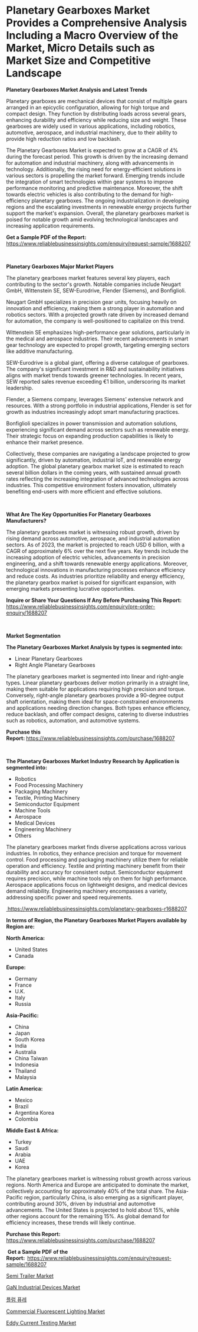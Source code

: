 <p><h1>Planetary Gearboxes Market Provides a Comprehensive Analysis Including a Macro Overview of the Market, Micro Details such as Market Size and Competitive Landscape</h1></p><p><strong>Planetary Gearboxes Market Analysis and Latest Trends</strong></p>
<p><p>Planetary gearboxes are mechanical devices that consist of multiple gears arranged in an epicyclic configuration, allowing for high torque and compact design. They function by distributing loads across several gears, enhancing durability and efficiency while reducing size and weight. These gearboxes are widely used in various applications, including robotics, automotive, aerospace, and industrial machinery, due to their ability to provide high reduction ratios and low backlash.</p><p>The Planetary Gearboxes Market is expected to grow at a CAGR of 4% during the forecast period. This growth is driven by the increasing demand for automation and industrial machinery, along with advancements in technology. Additionally, the rising need for energy-efficient solutions in various sectors is propelling the market forward. Emerging trends include the integration of smart technologies within gear systems to improve performance monitoring and predictive maintenance. Moreover, the shift towards electric vehicles is also contributing to the demand for high-efficiency planetary gearboxes. The ongoing industrialization in developing regions and the escalating investments in renewable energy projects further support the market's expansion. Overall, the planetary gearboxes market is poised for notable growth amid evolving technological landscapes and increasing application requirements.</p></p>
<p><strong>Get a Sample PDF of the Report:&nbsp;</strong> <a href="https://www.reliablebusinessinsights.com/enquiry/request-sample/1688207?utm_campaign=97&utm_medium=2&utm_source=Github&utm_content=ia&utm_term=09042025&utm_id=planetary-gearboxes">https://www.reliablebusinessinsights.com/enquiry/request-sample/1688207</a></p>
<p>&nbsp;</p>
<p><strong>Planetary Gearboxes Major Market Players</strong></p>
<p><p>The planetary gearboxes market features several key players, each contributing to the sector's growth. Notable companies include Neugart GmbH, Wittenstein SE, SEW-Eurodrive, Flender (Siemens), and Bonfiglioli. </p><p>Neugart GmbH specializes in precision gear units, focusing heavily on innovation and efficiency, making them a strong player in automation and robotics sectors. With a projected growth rate driven by increased demand for automation, the company is well-positioned to capitalize on this trend.</p><p>Wittenstein SE emphasizes high-performance gear solutions, particularly in the medical and aerospace industries. Their recent advancements in smart gear technology are expected to propel growth, targeting emerging sectors like additive manufacturing.</p><p>SEW-Eurodrive is a global giant, offering a diverse catalogue of gearboxes. The company's significant investment in R&D and sustainability initiatives aligns with market trends towards greener technologies. In recent years, SEW reported sales revenue exceeding €1 billion, underscoring its market leadership.</p><p>Flender, a Siemens company, leverages Siemens' extensive network and resources. With a strong portfolio in industrial applications, Flender is set for growth as industries increasingly adopt smart manufacturing practices. </p><p>Bonfiglioli specializes in power transmission and automation solutions, experiencing significant demand across sectors such as renewable energy. Their strategic focus on expanding production capabilities is likely to enhance their market presence.</p><p>Collectively, these companies are navigating a landscape projected to grow significantly, driven by automation, industrial IoT, and renewable energy adoption. The global planetary gearbox market size is estimated to reach several billion dollars in the coming years, with sustained annual growth rates reflecting the increasing integration of advanced technologies across industries. This competitive environment fosters innovation, ultimately benefiting end-users with more efficient and effective solutions.</p></p>
<p>&nbsp;</p>
<p><strong>What Are The Key Opportunities For Planetary Gearboxes Manufacturers?</strong></p>
<p><p>The planetary gearboxes market is witnessing robust growth, driven by rising demand across automotive, aerospace, and industrial automation sectors. As of 2023, the market is projected to reach USD 6 billion, with a CAGR of approximately 6% over the next five years. Key trends include the increasing adoption of electric vehicles, advancements in precision engineering, and a shift towards renewable energy applications. Moreover, technological innovations in manufacturing processes enhance efficiency and reduce costs. As industries prioritize reliability and energy efficiency, the planetary gearbox market is poised for significant expansion, with emerging markets presenting lucrative opportunities.</p></p>
<p><strong>Inquire or Share Your Questions If Any Before Purchasing This Report:</strong> <a href="https://www.reliablebusinessinsights.com/enquiry/pre-order-enquiry/1688207?utm_campaign=97&utm_medium=2&utm_source=Github&utm_content=ia&utm_term=09042025&utm_id=planetary-gearboxes">https://www.reliablebusinessinsights.com/enquiry/pre-order-enquiry/1688207</a></p>
<p>&nbsp;</p>
<p><strong>Market Segmentation</strong></p>
<p><strong>The Planetary Gearboxes Market Analysis by types is segmented into:</strong></p>
<p><ul><li>Linear Planetary Gearboxes</li><li>Right Angle Planetary Gearboxes</li></ul></p>
<p><p>The planetary gearboxes market is segmented into linear and right-angle types. Linear planetary gearboxes deliver motion primarily in a straight line, making them suitable for applications requiring high precision and torque. Conversely, right-angle planetary gearboxes provide a 90-degree output shaft orientation, making them ideal for space-constrained environments and applications needing direction changes. Both types enhance efficiency, reduce backlash, and offer compact designs, catering to diverse industries such as robotics, automation, and automotive systems.</p></p>
<p><strong>Purchase this Report:&nbsp;</strong><a href="https://www.reliablebusinessinsights.com/purchase/1688207?utm_campaign=97&utm_medium=2&utm_source=Github&utm_content=ia&utm_term=09042025&utm_id=planetary-gearboxes">https://www.reliablebusinessinsights.com/purchase/1688207</a></p>
<p>&nbsp;</p>
<p><strong>The Planetary Gearboxes Market Industry Research by Application is segmented into:</strong></p>
<p><ul><li>Robotics</li><li>Food Processing Machinery</li><li>Packaging Machinery</li><li>Textile, Printing Machinery</li><li>Semiconductor Equipment</li><li>Machine Tools</li><li>Aerospace</li><li>Medical Devices</li><li>Engineering Machinery</li><li>Others</li></ul></p>
<p><p>The planetary gearboxes market finds diverse applications across various industries. In robotics, they enhance precision and torque for movement control. Food processing and packaging machinery utilize them for reliable operation and efficiency. Textile and printing machinery benefit from their durability and accuracy for consistent output. Semiconductor equipment requires precision, while machine tools rely on them for high performance. Aerospace applications focus on lightweight designs, and medical devices demand reliability. Engineering machinery encompasses a variety, addressing specific power and speed requirements.</p></p>
<p><a href="https://www.reliablebusinessinsights.com/planetary-gearboxes-r1688207?utm_campaign=97&utm_medium=2&utm_source=Github&utm_content=ia&utm_term=09042025&utm_id=planetary-gearboxes">&nbsp;https://www.reliablebusinessinsights.com/planetary-gearboxes-r1688207</a></p>
<p><strong>In terms of Region, the Planetary Gearboxes Market Players available by Region are:</strong></p>
<p>
    <p> <strong> North America: </strong>
        <ul>
            <li>United States</li>
            <li>Canada</li>
        </ul>
        </p> 
    <p> <strong> Europe: </strong>
        <ul>
            <li>Germany</li>
            <li>France</li>
            <li>U.K.</li>
            <li>Italy</li>
            <li>Russia</li>
        </ul>
        </p> 
    <p> <strong> Asia-Pacific: </strong>
        <ul>
            <li>China</li>
            <li>Japan</li>
            <li>South Korea</li>
            <li>India</li>
            <li>Australia</li>
            <li>China Taiwan</li>
            <li>Indonesia</li>
            <li>Thailand</li>
            <li>Malaysia</li>
        </ul>
        </p> 
    <p> <strong> Latin America: </strong>
        <ul>
            <li>Mexico</li>
            <li>Brazil</li>
            <li>Argentina Korea</li>
            <li>Colombia</li>
        </ul>
        </p> 
    <p> <strong> Middle East & Africa: </strong>
        <ul>
            <li>Turkey</li>
            <li>Saudi</li>
            <li>Arabia</li>
            <li>UAE</li>
            <li>Korea</li>
        </ul>
    </p>
    </p>
<p><p>The planetary gearboxes market is witnessing robust growth across various regions. North America and Europe are anticipated to dominate the market, collectively accounting for approximately 40% of the total share. The Asia-Pacific region, particularly China, is also emerging as a significant player, contributing around 30%, driven by industrial and automotive advancements. The United States is projected to hold about 15%, while other regions account for the remaining 15%. As global demand for efficiency increases, these trends will likely continue.</p></p>
<p><strong>Purchase this Report: </strong><a href="https://www.reliablebusinessinsights.com/purchase/1688207?utm_campaign=97&utm_medium=2&utm_source=Github&utm_content=ia&utm_term=09042025&utm_id=planetary-gearboxes">https://www.reliablebusinessinsights.com/purchase/1688207</a></p>
<p>&nbsp;<strong>Get a Sample PDF of the Report:&nbsp;&nbsp;</strong><a href="https://www.reliablebusinessinsights.com/enquiry/request-sample/1688207?utm_campaign=97&utm_medium=2&utm_source=Github&utm_content=ia&utm_term=09042025&utm_id=planetary-gearboxes">https://www.reliablebusinessinsights.com/enquiry/request-sample/1688207</a></p>
<p><strong></strong></p>
<p><p><a href="https://github.com/moorsdorak31/Market-Research-Report-List-1/blob/main/semi-trailer-market.md?utm_campaign=97&utm_medium=2&utm_source=Github&utm_content=ia&utm_term=09042025&utm_id=planetary-gearboxes">Semi Trailer Market</a></p><p><a href="https://github.com/danitkeavyx7/Market-Research-Report-List-1/blob/main/gan-industrial-devices-market.md?utm_campaign=97&utm_medium=2&utm_source=Github&utm_content=ia&utm_term=09042025&utm_id=planetary-gearboxes">GaN Industrial Devices Market</a></p><p><a href="https://github.com/sougarounis/Market-Research-Report-List-7/blob/main/622929754064.md?utm_campaign=97&utm_medium=2&utm_source=Github&utm_content=ia&utm_term=09042025&utm_id=planetary-gearboxes">플럼 퓨레</a></p><p><a href="https://github.com/taffouasaoka/Market-Research-Report-List-1/blob/main/commercial-fluorescent-lighting-market.md?utm_campaign=97&utm_medium=2&utm_source=Github&utm_content=ia&utm_term=09042025&utm_id=planetary-gearboxes">Commercial Fluorescent Lighting Market</a></p><p><a href="https://github.com/kuciakkukalo/Market-Research-Report-List-1/blob/main/eddy-current-testing-market.md?utm_campaign=97&utm_medium=2&utm_source=Github&utm_content=ia&utm_term=09042025&utm_id=planetary-gearboxes">Eddy Current Testing Market</a></p></p>